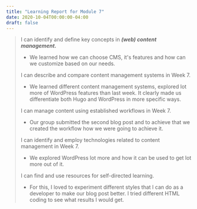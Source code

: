 ```yaml
---
title: "Learning Report for Module 7"
date: 2020-10-04T00:00:00-04:00
draft: false
---
```

 >  I can identify and define key concepts in ***(web) content management.*** 
 > * We learned how we can choose CMS, it's features and how can we customize based on our needs.
 >
 >  I can describe and compare content management systems in Week 7. 
 > * We learned different content management systems, explored lot more of WordPress features than last week. It clearly made us differentiate both Hugo and WordPress in more specific ways.
 >
 > I can manage content using established workflows in Week 7. 
 > * Our group submitted the second blog post and to achieve that we created the workflow how we were going to achieve it.
 >
 > I can identify and employ technologies related to content management in Week 7.
 > * We explored WordPress lot more and how it can be used to get lot more out of it.
 >
 >  I can find and use resources for self-directed learning. 
 > * For this, I loved to experiment different styles that I can do as a developer to make our blog post better. I tried different HTML coding to see what results I would get.
